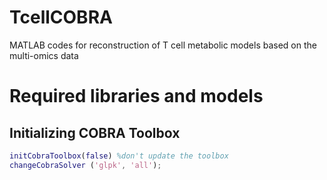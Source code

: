 # TcellCOBRA
MATLAB codes for reconstruction of T cell metabolic models based on the multi-omics data

# Required libraries and models 
## Initializing COBRA Toolbox

```MATLAB
initCobraToolbox(false) %don't update the toolbox
changeCobraSolver ('glpk', 'all');
```
